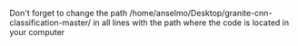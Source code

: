 
Don't forget to change the path /home/anselmo/Desktop/granite-cnn-classification-master/ in all lines with the path where the code is located in your computer
